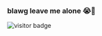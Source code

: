 ### blawg leave me alone 😭🙏
![visitor badge](https://visitor-badge.laobi.icu/badge?page_id=Serphos.Serphos)

